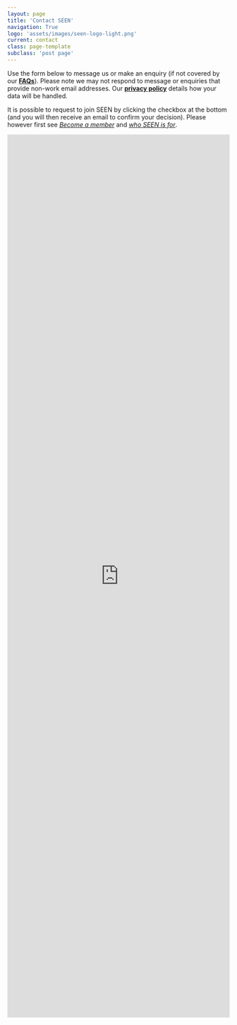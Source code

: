 ```yaml
---
layout: page
title: 'Contact SEEN'
navigation: True
logo: 'assets/images/seen-logo-light.png'
current: contact
class: page-template
subclass: 'post page'
---
```


Use the form below to message us or make an enquiry (if not covered by our **[FAQs](/faq/)**).  Please note we may not respond to message or enquiries that provide non-work email addresses.  Our **[privacy policy](/privacy/)** details how your data will be handled.

It is possible to request to join SEEN by clicking the checkbox at the bottom (and you will then receive an email to confirm your decision).  Please however first see _[Become a member](/join/)_ and _[who SEEN is for](/faq/#who-is-seen-for)_.

<iframe src="https://us14.list-manage.com/contact-form?u=5d57946cb6bbd770cccb2e234&form_id=a43fa5c11908e7c5482a892d95208c2f" width="100%" height="2000" frameborder="0" marginheight="0" marginwidth="0" scrolling="no">Loading…</iframe>
